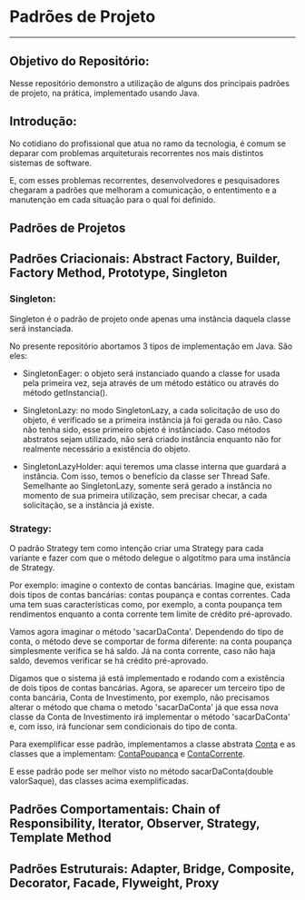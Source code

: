 # Padrões de Projeto
___

## Objetivo do Repositório:

Nesse repositório demonstro a utilização de alguns dos principais padrões de projeto, na prática, implementado usando Java.

## Introdução:

No cotidiano do profissional que atua no ramo da tecnologia, é comum se deparar com problemas arquiteturais recorrentes nos mais distintos sistemas de software.  

E, com esses problemas recorrentes, desenvolvedores e pesquisadores chegaram a padrões que melhoram a comunicação, o ententimento e a manutenção em cada situação para o qual foi definido.


## Padrões de Projetos

## Padrões Criacionais: Abstract Factory, Builder, Factory Method, Prototype, Singleton

### Singleton:

Singleton é o padrão de projeto onde apenas uma instância daquela classe será instanciada.

No presente repositório abortamos 3 tipos de implementação em Java. São eles:

- SingletonEager: o objeto será instanciado quando a classe for usada pela primeira vez, seja através de um método estático ou através do método getInstancia().


- SingletonLazy: no modo SingletonLazy, a cada solicitação de uso do objeto, é verificado se a primeira instância já foi gerada ou não. Caso não tenha sido, esse primeiro objeto é instânciado. Caso métodos abstratos sejam utilizado, não será criado instância enquanto não for realmente necessário a existência do objeto.


- SingletonLazyHolder: aqui teremos uma classe interna que guardará a instância. Com isso, temos o benefício da classe ser Thread Safe. Semelhante ao SingletonLazy, somente será gerado a instância no momento de sua primeira utilização, sem precisar checar, a cada solicitação, se a instância já existe.



### Strategy:

O padrão Strategy tem como intenção criar uma Strategy para cada variante e fazer com que o método delegue o algotítmo para uma instância de Strategy.

Por exemplo: imagine o contexto de contas bancárias. Imagine que, existam dois tipos de contas bancárias: contas poupança e contas correntes. Cada uma tem suas características como, por exemplo, a conta poupança tem rendimentos enquanto a conta corrente tem limite de crédito pré-aprovado.

Vamos agora imaginar o método 'sacarDaConta'. Dependendo do tipo de conta, o método deve se comportar de forma diferente: na conta poupança simplesmente verifica se há saldo. Já na conta corrente, caso não haja saldo, devemos verificar se há crédito pré-aprovado.

Digamos que o sistema já está implementado e rodando com a existência de dois tipos de contas bancárias. Agora, se aparecer um terceiro tipo de conta bancária, Conta de Investimento, por exemplo, não precisamos alterar o método que chama o metodo 'sacarDaConta' já que essa nova classe da Conta de Investimento irá implementar o método 'sacarDaConta' e, com isso, irá funcionar sem condicionais do tipo de conta.    

Para exemplificar esse padrão, implementamos a classe abstrata [Conta](src/main/java/com/marton/padroesprojeto/strategy/Conta.java) e as classes que a implementam: [ContaPoupanca](src/main/java/com/marton/padroesprojeto/strategy/ContaPoupanca.java) e [ContaCorrente](src/main/java/com/marton/padroesprojeto/strategy/ContaCorrente.java).

E esse padrão pode ser melhor visto no método sacarDaConta(double valorSaque), das classes acima exemplificadas.


## Padrões Comportamentais: Chain of Responsibility, Iterator, Observer, Strategy, Template Method






## Padrões Estruturais: Adapter, Bridge, Composite, Decorator, Facade, Flyweight, Proxy
